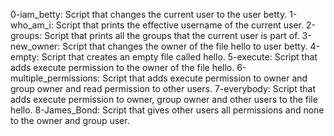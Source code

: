 0-iam_betty: Script that changes the current user to the user betty.
1-who_am_i: Script that prints the effective username of the current user.
2-groups: Script that prints all the groups that the current user is part of.
3-new_owner: Script that changes the owner of the file hello to user betty.
4-empty: Script that creates an empty file called hello.
5-execute: Script that adds execute permission to the owner of the file hello.
6-multiple_permissions: Script that adds execute permission to owner and group owner and read permission to other users.
7-everybody: Script that adds execute permission to owner, group owner and other users to the file hello.
8-James_Bond: Script that gives other users all permissions and none to the owner and group user. 
